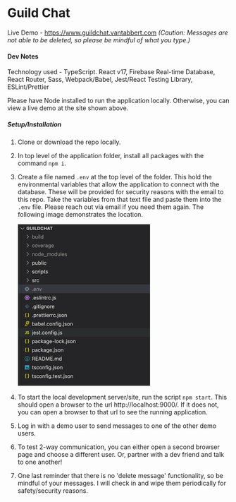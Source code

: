 # Guild Chat

Live Demo - https://www.guildchat.vantabbert.com
_(Caution: Messages are not able to be deleted, so please be mindful of what you type.)_

#### Dev Notes

Technology used - TypeScript. React v17, Firebase Real-time Database, React Router, Sass, Webpack/Babel, Jest/React Testing Library, ESLint/Prettier

Please have Node installed to run the application locally. Otherwise, you can view a live demo at the site shown above.

##### Setup/Installation

1. Clone or download the repo locally.
2. In top level of the application folder, install all packages with the command `npm i`.
3. Create a file named `.env` at the top level of the folder. This hold the environmental variables that allow the application to connect with the database. These will be provided for security reasons with the email to this repo. Take the variables from that text file and paste them into the `.env` file. Please reach out via email if you need them again. The following image demonstrates the location.

   ![Folder structure](/folder_structure.jpeg)

4. To start the local development server/site, run the script `npm start`. This should open a browser to the url http://localhost:9000/. If it does not, you can open a browser to that url to see the running application.
5. Log in with a demo user to send messages to one of the other demo users.
6. To test 2-way communication, you can either open a second browser page and choose a different user. Or, partner with a dev friend and talk to one another!
7. One last reminder that there is no 'delete message' functionality, so be mindful of your messages. I will check in and wipe them periodically for safety/security reasons.
